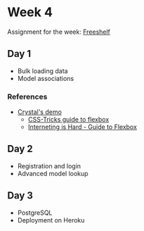 # Week 4

Assignment for the week: [Freeshelf](https://classroom.github.com/a/lentf7r1)

## Day 1

- Bulk loading data
- Model associations

### References

- [Crystal's demo](https://github.com/momentum-cohort-2018-10/hello-web-app-cat9563)
  - [CSS-Tricks guide to flexbox](https://css-tricks.com/snippets/css/a-guide-to-flexbox/)
  - [Interneting is Hard - Guide to Flexbox](https://internetingishard.com/html-and-css/flexbox/)

## Day 2

- Registration and login
- Advanced model lookup

## Day 3

- PostgreSQL
- Deployment on Heroku
